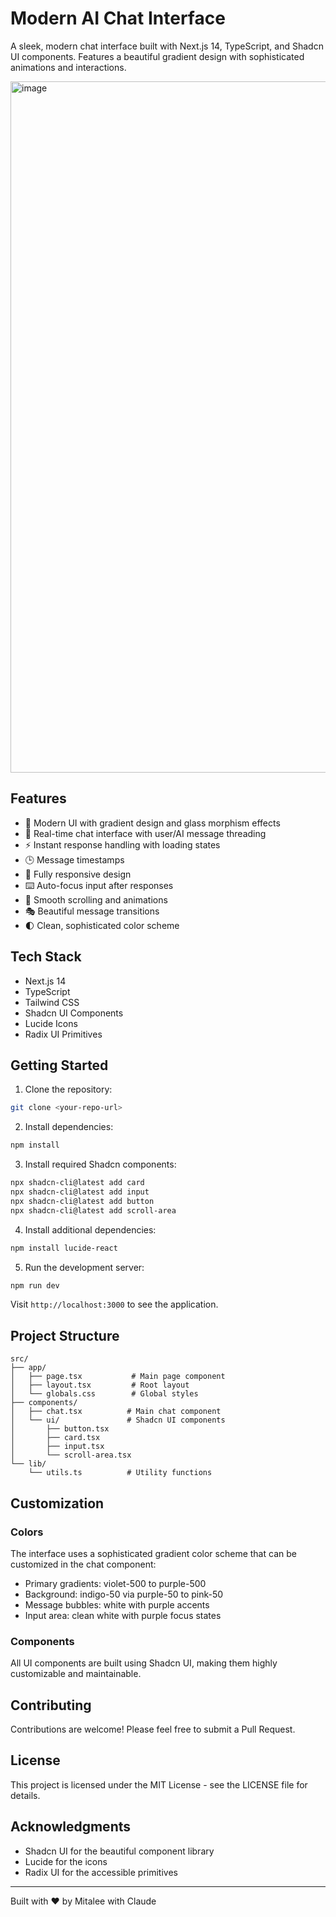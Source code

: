# Modern AI Chat Interface

A sleek, modern chat interface built with Next.js 14, TypeScript, and Shadcn UI components. Features a beautiful gradient design with sophisticated animations and interactions.

<img width="1106" alt="image" src="https://github.com/user-attachments/assets/b805ec0c-67e3-4cb4-97a7-84fab17db8e9" />


## Features

- 🎨 Modern UI with gradient design and glass morphism effects
- 💬 Real-time chat interface with user/AI message threading
- ⚡ Instant response handling with loading states
- 🕒 Message timestamps
- 📱 Fully responsive design
- ⌨️ Auto-focus input after responses
- 🔄 Smooth scrolling and animations
- 🎭 Beautiful message transitions
- 🌓 Clean, sophisticated color scheme

## Tech Stack

- Next.js 14
- TypeScript
- Tailwind CSS
- Shadcn UI Components
- Lucide Icons
- Radix UI Primitives

## Getting Started

1. Clone the repository:
```bash
git clone <your-repo-url>
```

2. Install dependencies:
```bash
npm install
```

3. Install required Shadcn components:
```bash
npx shadcn-cli@latest add card
npx shadcn-cli@latest add input
npx shadcn-cli@latest add button
npx shadcn-cli@latest add scroll-area
```

4. Install additional dependencies:
```bash
npm install lucide-react
```

5. Run the development server:
```bash
npm run dev
```

Visit `http://localhost:3000` to see the application.

## Project Structure

```
src/
├── app/
│   ├── page.tsx           # Main page component
│   ├── layout.tsx         # Root layout
│   └── globals.css        # Global styles
├── components/
│   ├── chat.tsx          # Main chat component
│   └── ui/               # Shadcn UI components
│       ├── button.tsx
│       ├── card.tsx
│       ├── input.tsx
│       └── scroll-area.tsx
└── lib/
    └── utils.ts          # Utility functions
```

## Customization

### Colors
The interface uses a sophisticated gradient color scheme that can be customized in the chat component:
- Primary gradients: violet-500 to purple-500
- Background: indigo-50 via purple-50 to pink-50
- Message bubbles: white with purple accents
- Input area: clean white with purple focus states

### Components
All UI components are built using Shadcn UI, making them highly customizable and maintainable.

## Contributing

Contributions are welcome! Please feel free to submit a Pull Request.

## License

This project is licensed under the MIT License - see the LICENSE file for details.

## Acknowledgments

- Shadcn UI for the beautiful component library
- Lucide for the icons
- Radix UI for the accessible primitives

---

Built with ♥️ by Mitalee with Claude
